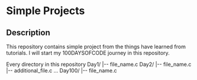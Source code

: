 # Simple Projects 

##  Description 
This repository contains simple project from the things have learned from tutorials.
I will start my 100DAYSOFCODE journey in this repository.

Every directory in this repository 
Day1/
    |-- file_name.c
Day2/
    |-- file_name.c
    |-- additional_file.c
...
Day100/
    |-- file_name.c

